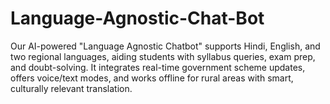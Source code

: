 # Language-Agnostic-Chat-Bot
Our AI-powered "Language Agnostic Chatbot" supports Hindi, English, and two regional languages, aiding students with syllabus queries, exam prep, and doubt-solving. It integrates real-time government scheme updates, offers voice/text modes, and works offline for rural areas with smart, culturally relevant translation. 
